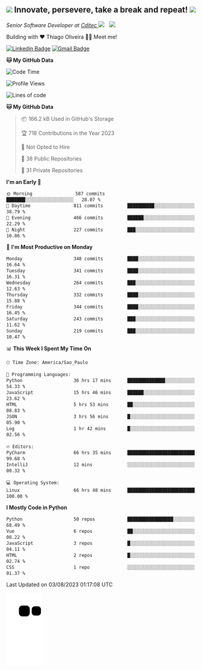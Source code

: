 <h2><img src="https://emojis.slackmojis.com/emojis/images/1531849430/4246/blob-sunglasses.gif?1531849430" width="30"/> Innovate, persevere, take a break and repeat! <img src="https://media.giphy.com/media/12oufCB0MyZ1Go/giphy.gif" width="50"></h2>
<img align='right' src="https://media.giphy.com/media/M9gbBd9nbDrOTu1Mqx/giphy.gif" width="230">
<p><em>Senior Software Developer at <a href="https://www.cditec.com.br/">Cditec
</a><img src="https://media.giphy.com/media/WUlplcMpOCEmTGBtBW/giphy.gif" width="30"> 
</em></p>



Building with ❤️ Thiago Oliveira 👋🏽 Meet me!

[![Linkedin Badge](https://img.shields.io/badge/-Thiago-blue?style=flat-square&logo=Linkedin&logoColor=white&link=https://www.linkedin.com/in/tgmarinho/)](https://www.linkedin.com/in/thiagoceconelo/) 
[![Gmail Badge](https://img.shields.io/badge/-thiceconelo@gmail.com-c14438?style=flat-square&logo=Gmail&logoColor=white&link=mailto:thiceconelo@gmail.com)](mailto:thiceconelo@gmail.com)

</em></p>

<!-- <span style="height ">
![Anurag's GitHub stats](https://github-readme-stats.vercel.app/api?username=arthurspk&show_icons=true&theme=tokyonight)
</span> -->

**🐱 My GitHub Data** 
<!--START_SECTION:waka-->
![Code Time](http://img.shields.io/badge/Code%20Time-409%20hrs%2023%20mins-blue)

![Profile Views](http://img.shields.io/badge/Profile%20Views-0-blue)

![Lines of code](https://img.shields.io/badge/From%20Hello%20World%20I%27ve%20Written-3.5%20million%20lines%20of%20code-blue)

**🐱 My GitHub Data** 

> 📦 166.2 kB Used in GitHub's Storage 
 > 
> 🏆 718 Contributions in the Year 2023
 > 
> 🚫 Not Opted to Hire
 > 
> 📜 38 Public Repositories 
 > 
> 🔑 31 Private Repositories 
 > 
**I'm an Early 🐤** 

```text
🌞 Morning                587 commits         ███████░░░░░░░░░░░░░░░░░░   28.07 % 
🌆 Daytime                811 commits         ██████████░░░░░░░░░░░░░░░   38.79 % 
🌃 Evening                466 commits         ██████░░░░░░░░░░░░░░░░░░░   22.29 % 
🌙 Night                  227 commits         ███░░░░░░░░░░░░░░░░░░░░░░   10.86 % 
```
📅 **I'm Most Productive on Monday** 

```text
Monday                   348 commits         ████░░░░░░░░░░░░░░░░░░░░░   16.64 % 
Tuesday                  341 commits         ████░░░░░░░░░░░░░░░░░░░░░   16.31 % 
Wednesday                264 commits         ███░░░░░░░░░░░░░░░░░░░░░░   12.63 % 
Thursday                 332 commits         ████░░░░░░░░░░░░░░░░░░░░░   15.88 % 
Friday                   344 commits         ████░░░░░░░░░░░░░░░░░░░░░   16.45 % 
Saturday                 243 commits         ███░░░░░░░░░░░░░░░░░░░░░░   11.62 % 
Sunday                   219 commits         ███░░░░░░░░░░░░░░░░░░░░░░   10.47 % 
```


📊 **This Week I Spent My Time On** 

```text
🕑︎ Time Zone: America/Sao_Paulo

💬 Programming Languages: 
Python                   36 hrs 17 mins      ██████████████░░░░░░░░░░░   54.33 % 
JavaScript               15 hrs 46 mins      ██████░░░░░░░░░░░░░░░░░░░   23.62 % 
HTML                     5 hrs 53 mins       ██░░░░░░░░░░░░░░░░░░░░░░░   08.83 % 
JSON                     3 hrs 56 mins       █░░░░░░░░░░░░░░░░░░░░░░░░   05.90 % 
Log                      1 hr 42 mins        █░░░░░░░░░░░░░░░░░░░░░░░░   02.56 % 

🔥 Editors: 
PyCharm                  66 hrs 35 mins      █████████████████████████   99.68 % 
IntelliJ                 12 mins             ░░░░░░░░░░░░░░░░░░░░░░░░░   00.32 % 

💻 Operating System: 
Linux                    66 hrs 48 mins      █████████████████████████   100.00 % 
```

**I Mostly Code in Python** 

```text
Python                   50 repos            █████████████████░░░░░░░░   68.49 % 
Vue                      6 repos             ██░░░░░░░░░░░░░░░░░░░░░░░   08.22 % 
JavaScript               3 repos             █░░░░░░░░░░░░░░░░░░░░░░░░   04.11 % 
HTML                     2 repos             █░░░░░░░░░░░░░░░░░░░░░░░░   02.74 % 
CSS                      1 repo              ░░░░░░░░░░░░░░░░░░░░░░░░░   01.37 % 
```




 Last Updated on 03/08/2023 01:17:08 UTC
<!--END_SECTION:waka-->

![Snake animation](https://github.com/rafaballerini/rafaballerini/blob/output/github-contribution-grid-snake.svg)


<!---
ceconelo/ceconelo is a ✨ special ✨ repository because its `README.md` (this file) appears on your GitHub profile.
You can click the Preview link to take a look at your changes.
--->
